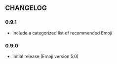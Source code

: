 ## CHANGELOG

### 0.9.1

- Include a categorized list of recommended Emoji

### 0.9.0

- Initial release (Emoji version 5.0)

